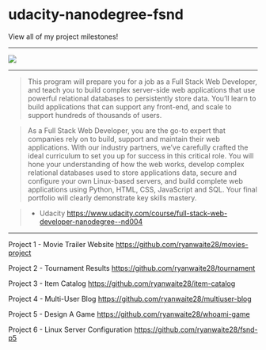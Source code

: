 # udacity-nanodegree-fsnd
View all of my project milestones!
______________________________________________________
![](http://i.imgur.com/bNQDz9R.png)
______________________________________________________

> This program will prepare you for a job as a Full Stack Web Developer, and teach you to build complex server-side web applications that use powerful relational databases to persistently store data.
You’ll learn to build applications that can support any front-end, and scale to support hundreds of thousands of users.

> As a Full Stack Web Developer, you are the go-to expert that companies rely on to build, support and maintain their web applications. With our industry partners, we’ve carefully crafted the ideal curriculum to set you up for success in this critical role. You will hone your understanding of how the web works, develop complex relational databases used to store applications data, secure and configure your own Linux-based servers, and build complete web applications using Python, HTML, CSS, JavaScript and SQL. Your final portfolio will clearly demonstrate key skills mastery.

> - Udacity
> https://www.udacity.com/course/full-stack-web-developer-nanodegree--nd004

______________________________________________________

Project 1 - Movie Trailer Website
https://github.com/ryanwaite28/movies-project

Project 2 - Tournament Results
https://github.com/ryanwaite28/tournament

Project 3 - Item Catalog
https://github.com/ryanwaite28/item-catalog

Project 4 - Multi-User Blog
https://github.com/ryanwaite28/multiuser-blog

Project 5 - Design A Game
https://github.com/ryanwaite28/whoami-game

Project 6 - Linux Server Configuration
https://github.com/ryanwaite28/fsnd-p5
